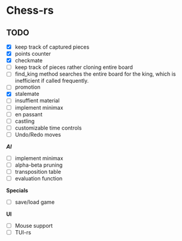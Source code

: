 # Chess-rs

## TODO

- [x] keep track of captured pieces
- [x] points counter
- [x] checkmate
- [ ] keep track of pieces rather cloning entire board
- [ ] find_king method searches the entire board for the king, which is inefficient if called frequently.
- [ ] promotion
- [x] stalemate
- [ ] insuffient material
- [ ] implement minimax
- [ ] en passant
- [ ] castling
- [ ] customizable time controls
- [ ] Undo/Redo moves

**_AI_**

- [ ] implement minimax
- [ ] alpha-beta pruning
- [ ] transposition table
- [ ] evaluation function

**Specials**

- [ ] save/load game

**UI**

- [ ] Mouse support
- [ ] TUI-rs
